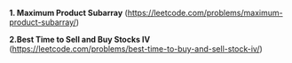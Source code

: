 **1. Maximum Product Subarray**
(https://leetcode.com/problems/maximum-product-subarray/)


**2.Best Time to Sell and Buy Stocks IV**
(https://leetcode.com/problems/best-time-to-buy-and-sell-stock-iv/)
